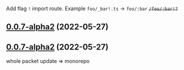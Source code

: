 Add flag `!` import route. Example `foo/_bar!.ts` ->  `foo/:bar` ~~`/foo/:bar!?`~~
## [0.0.7-alpha2](https://github.com/tachibana-shin/epact/compare/v0.0.6...v0.0.7-alpha2) (2022-05-27)



## [0.0.7-alpha2](https://github.com/tachibana-shin/epact/compare/v0.0.6...v0.0.7-alpha2) (2022-05-27)



whole packet update => monorepo